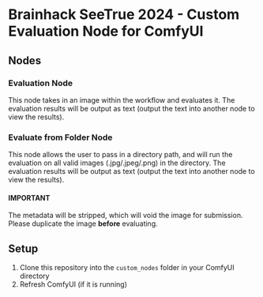 # Brainhack SeeTrue 2024 - Custom Evaluation Node for ComfyUI

## Nodes
### Evaluation Node
This node takes in an image within the workflow and evaluates it. The evaluation results will be output as text (output the text into another node to view the results).
### Evaluate from Folder Node
This node allows the user to pass in a directory path, and will run the evaluation on all valid images (.jpg/.jpeg/.png) in the directory. The evaluation results will be output as text (output the text into another node to view the results).
#### IMPORTANT
The metadata will be stripped, which will void the image for submission. Please duplicate the image **before** evaluating.


## Setup
1. Clone this repository into the `custom_nodes` folder in your ComfyUI directory
2. Refresh ComfyUI (if it is running)
